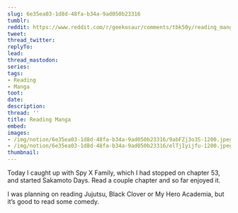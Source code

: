 ```yaml
---
slug: 6e35ea03-1d8d-48fa-b34a-9ad050b23316
tumblr:
reddit: https://www.reddit.com/r/geekosaur/comments/tbk50y/reading_manga/
tweet:
thread_twitter:
replyTo:
lead:
thread_mastodon:
series:
tags:
- Reading
- Manga
toot:
date:
description:
thread: ''
title: Reading Manga
embed:
images:
- /img/notion/6e35ea03-1d8d-48fa-b34a-9ad050b23316/9abFZj3o3S-1200.jpeg
- /img/notion/6e35ea03-1d8d-48fa-b34a-9ad050b23316/elTjIyijfu-1200.jpeg
thumbnail:
---
```


Today I caught up with Spy X Family, which I had stopped on chapter 53, and started Sakamoto Days. Read a couple chapter and so far enjoyed it.

I was planning on reading Jujutsu, Black Clover or My Hero Academia, but it’s good to read some comedy.